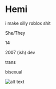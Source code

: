 # Hemi
i make silly roblox shit

<p>She/They</p>
<p>14</p>
<p>2007 (ish) dev</p>
<p>trans</p>
<p>bisexual</p>

![alt text](https://i.imgur.com/5tu8A0P.jpeg)
